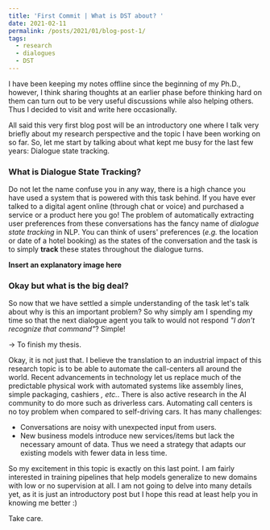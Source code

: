 ```yaml
---
title: 'First Commit | What is DST about? '
date: 2021-02-11
permalink: /posts/2021/01/blog-post-1/
tags:
  - research
  - dialogues
  - DST
---
```



I have been keeping my notes offline since the beginning of my Ph.D., however, I think sharing thoughts at an earlier phase before thinking hard on them can turn out to be very useful discussions while also helping others. Thus I decided to visit and write here occasionally.

All said this very first blog post will be an introductory one where I talk very briefly about my research perspective and the topic I have been working on so far. So, let me start by talking about what kept me busy for the last few years: Dialogue state tracking.

### What is Dialogue State Tracking?


Do not let the name confuse you in any way, there is a high chance you have used a system that is powered with this task behind. If you have ever talked to a digital agent online (through chat or voice) and purchased a service or a product here you go! The problem of automatically extracting user preferences from these conversations has the fancy name of *dialogue state tracking* in NLP. You can think of users' preferences (*e.g.* the location or date of a hotel booking) as the states of the conversation and the task is to simply **track** these states throughout the dialogue turns.  

**Insert an explanatory image here**

### Okay but what is the big deal?

So now that we have settled a simple understanding of the task let's talk about why is this an important problem? So why simply am I spending my time so that the next dialogue agent you talk to would not respond *"I don't recognize that command"*? Simple! 

&#8594; To finish my thesis.

Okay, it is not just that. I believe the translation to an industrial impact of this research topic is to be able to automate the call-centers all around the world. Recent advancements in technology let us replace much of the predictable physical work with automated systems like assembly lines, simple packaging, cashiers *, etc.*. There is also active research in the AI community to do more such as driverless cars. Automating call centers is no toy problem when compared to self-driving cars. It has many challenges: 
- Conversations are noisy with unexpected input from users.
- New business models introduce new services/items but lack the necessary amount of data. Thus we need a strategy that adapts our existing models with fewer data in less time.

So my excitement in this topic is exactly on this last point. I am fairly interested in training pipelines that help models generalize to new domains with low or no supervision at all. I am not going to delve into many details yet, as it is just an introductory post but I hope this read at least help you in knowing me better :)

Take care.

